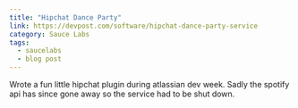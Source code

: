```yaml
---
title: "Hipchat Dance Party"
link: https://devpost.com/software/hipchat-dance-party-service
category: Sauce Labs
tags:
  - saucelabs
  - blog post
---
```


Wrote a fun little hipchat plugin during atlassian dev week.
Sadly the spotify api has since gone away so the service had to be shut down.
